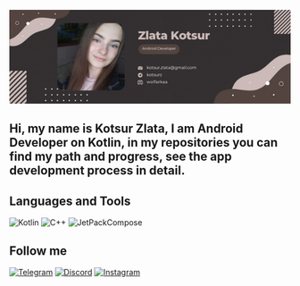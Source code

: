 [![Header](https://github.com/wolfarkaa/wolfarkaa/blob/main/assets/header.png)](https://t.me/kotsurz)

## Hi, my name is Kotsur Zlata, I am Android Developer on Kotlin, in my repositories you can find my path and progress, see the app development process in detail.

## Languages and Tools
![Kotlin](https://img.shields.io/badge/-Kotlin-383435?style=for-the-badge&logo=Kotlin)
![C++](https://img.shields.io/badge/-C++-383435?style=for-the-badge&logo=C%2b%2b&logoColor=5C8DBC)
![JetPackCompose](https://img.shields.io/badge/-Jetpack_Compose-383435?style=for-the-badge&logo=JetpackCompose)

## Follow me
[![Telegram](https://img.shields.io/badge/-Telegram-383435?style=for-the-badge&logo=telegram)](https://t.me/kotsurz)
[![Discord](https://img.shields.io/badge/-Discord-383435?style=for-the-badge&logo=discord)](https://discordapp.com/users/539476829065445376/)
[![Instagram](https://img.shields.io/badge/-Instagram-383435?style=for-the-badge&logo=instagram)](https://www.instagram.com/kotsurz/)

